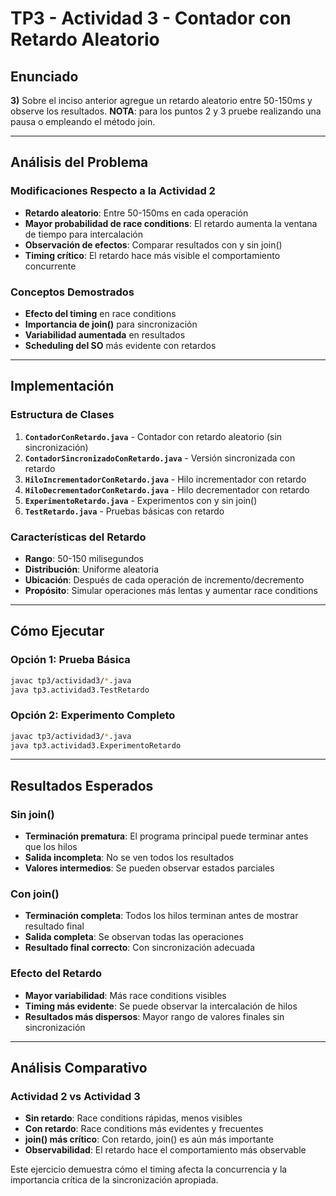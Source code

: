 # TP3 - Actividad 3 - Contador con Retardo Aleatorio

## Enunciado

**3)** Sobre el inciso anterior agregue un retardo aleatorio entre 50-150ms y observe los resultados. **NOTA**: para los puntos 2 y 3 pruebe realizando una pausa o empleando el método join.

---

## Análisis del Problema

### Modificaciones Respecto a la Actividad 2
- **Retardo aleatorio**: Entre 50-150ms en cada operación
- **Mayor probabilidad de race conditions**: El retardo aumenta la ventana de tiempo para intercalación
- **Observación de efectos**: Comparar resultados con y sin join()
- **Timing crítico**: El retardo hace más visible el comportamiento concurrente

### Conceptos Demostrados
- **Efecto del timing** en race conditions
- **Importancia de join()** para sincronización
- **Variabilidad aumentada** en resultados
- **Scheduling del SO** más evidente con retardos

---

## Implementación

### Estructura de Clases

1. **`ContadorConRetardo.java`** - Contador con retardo aleatorio (sin sincronización)
2. **`ContadorSincronizadoConRetardo.java`** - Versión sincronizada con retardo
3. **`HiloIncrementadorConRetardo.java`** - Hilo incrementador con retardo
4. **`HiloDecrementadorConRetardo.java`** - Hilo decrementador con retardo
5. **`ExperimentoRetardo.java`** - Experimentos con y sin join()
6. **`TestRetardo.java`** - Pruebas básicas con retardo

### Características del Retardo
- **Rango**: 50-150 milisegundos
- **Distribución**: Uniforme aleatoria
- **Ubicación**: Después de cada operación de incremento/decremento
- **Propósito**: Simular operaciones más lentas y aumentar race conditions

---

## Cómo Ejecutar

### Opción 1: Prueba Básica
```bash
javac tp3/actividad3/*.java
java tp3.actividad3.TestRetardo
```

### Opción 2: Experimento Completo
```bash
javac tp3/actividad3/*.java
java tp3.actividad3.ExperimentoRetardo
```

---

## Resultados Esperados

### Sin join()
- **Terminación prematura**: El programa principal puede terminar antes que los hilos
- **Salida incompleta**: No se ven todos los resultados
- **Valores intermedios**: Se pueden observar estados parciales

### Con join()
- **Terminación completa**: Todos los hilos terminan antes de mostrar resultado final
- **Salida completa**: Se observan todas las operaciones
- **Resultado final correcto**: Con sincronización adecuada

### Efecto del Retardo
- **Mayor variabilidad**: Más race conditions visibles
- **Timing más evidente**: Se puede observar la intercalación de hilos
- **Resultados más dispersos**: Mayor rango de valores finales sin sincronización

---

## Análisis Comparativo

### Actividad 2 vs Actividad 3
- **Sin retardo**: Race conditions rápidas, menos visibles
- **Con retardo**: Race conditions más evidentes y frecuentes
- **join() más crítico**: Con retardo, join() es aún más importante
- **Observabilidad**: El retardo hace el comportamiento más observable

Este ejercicio demuestra cómo el timing afecta la concurrencia y la importancia crítica de la sincronización apropiada.
